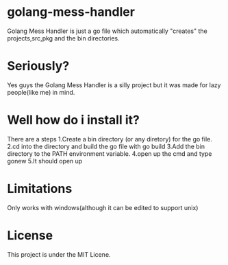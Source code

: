 # golang-mess-handler
Golang Mess Handler is just a go file which automatically "creates" the projects,src,pkg and the bin directories.

# Seriously?
Yes guys the Golang Mess Handler is a silly project but it was made for lazy people(like me) in mind.
# Well how do i install it?
There are a steps 
1.Create a bin directory (or any diretory) for the go file.
2.cd into the directory and build the go file with go build
3.Add the bin directory to the PATH environment variable.
4.open up the cmd and type gonew
5.It should open up

# Limitations
Only works with windows(although it can be edited to support unix)

# License
This project is under the MIT Licene.
